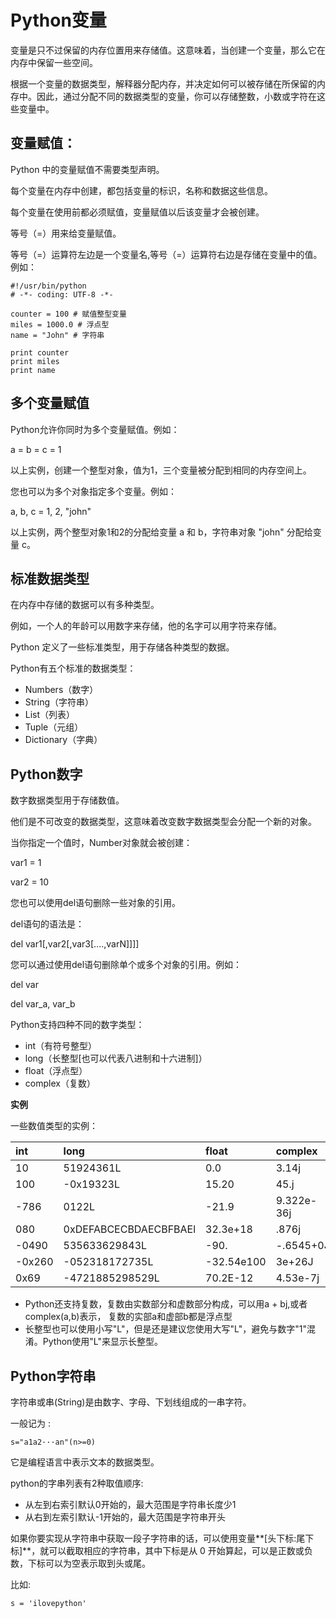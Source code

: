 # Python变量

变量是只不过保留的内存位置用来存储值。这意味着，当创建一个变量，那么它在内存中保留一些空间。

根据一个变量的数据类型，解释器分配内存，并决定如何可以被存储在所保留的内存中。因此，通过分配不同的数据类型的变量，你可以存储整数，小数或字符在这些变量中。

## 变量赋值：

Python 中的变量赋值不需要类型声明。

每个变量在内存中创建，都包括变量的标识，名称和数据这些信息。

每个变量在使用前都必须赋值，变量赋值以后该变量才会被创建。

等号（=）用来给变量赋值。

等号（=）运算符左边是一个变量名,等号（=）运算符右边是存储在变量中的值。例如：

```
#!/usr/bin/python
# -*- coding: UTF-8 -*-

counter = 100 # 赋值整型变量
miles = 1000.0 # 浮点型
name = "John" # 字符串

print counter
print miles
print name
```

## 多个变量赋值

Python允许你同时为多个变量赋值。例如：

a = b = c = 1

以上实例，创建一个整型对象，值为1，三个变量被分配到相同的内存空间上。

您也可以为多个对象指定多个变量。例如：

a, b, c = 1, 2, "john"

以上实例，两个整型对象1和2的分配给变量 a 和 b，字符串对象 "john" 分配给变量 c。

## 标准数据类型

在内存中存储的数据可以有多种类型。

例如，一个人的年龄可以用数字来存储，他的名字可以用字符来存储。

Python 定义了一些标准类型，用于存储各种类型的数据。

Python有五个标准的数据类型：

* Numbers（数字）
* String（字符串）
* List（列表）
* Tuple（元组）
* Dictionary（字典）

## Python数字

数字数据类型用于存储数值。

他们是不可改变的数据类型，这意味着改变数字数据类型会分配一个新的对象。

当你指定一个值时，Number对象就会被创建：

var1 = 1

var2 = 10

您也可以使用del语句删除一些对象的引用。

del语句的语法是：

del var1\[,var2\[,var3\[....,varN\]\]\]\]

您可以通过使用del语句删除单个或多个对象的引用。例如：

del var

del var\_a, var\_b

Python支持四种不同的数字类型：

* int（有符号整型）
* long（长整型\[也可以代表八进制和十六进制\]）
* float（浮点型）
* complex（复数）

**实例**

一些数值类型的实例：

| int | long | float | complex |
| :--- | :--- | :--- | :--- |
| 10 | 51924361L | 0.0 | 3.14j |
| 100 | -0x19323L | 15.20 | 45.j |
| -786 | 0122L | -21.9 | 9.322e-36j |
| 080 | 0xDEFABCECBDAECBFBAEl | 32.3e+18 | .876j |
| -0490 | 535633629843L | -90. | -.6545+0J |
| -0x260 | -052318172735L | -32.54e100 | 3e+26J |
| 0x69 | -4721885298529L | 70.2E-12 | 4.53e-7j |

* Python还支持复数，复数由实数部分和虚数部分构成，可以用a + bj,或者complex\(a,b\)表示， 复数的实部a和虚部b都是浮点型
* 长整型也可以使用小写"L"，但是还是建议您使用大写"L"，避免与数字"1"混淆。Python使用"L"来显示长整型。

## Python字符串

字符串或串\(String\)是由数字、字母、下划线组成的一串字符。

一般记为 :

`s="a1a2···an"(n>=0)`

它是编程语言中表示文本的数据类型。

python的字串列表有2种取值顺序:

* 从左到右索引默认0开始的，最大范围是字符串长度少1
* 从右到左索引默认-1开始的，最大范围是字符串开头

如果你要实现从字符串中获取一段子字符串的话，可以使用变量**\[头下标:尾下标\]**，就可以截取相应的字符串，其中下标是从 0 开始算起，可以是正数或负数，下标可以为空表示取到头或尾。

比如:

`s = 'ilovepython'`





